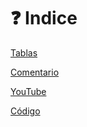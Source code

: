 # ❓ Indice

[Tablas](https://github.com/Pandaxyz-xd/README.md-template/blob/main/tabla.md)

<div> </div>

[Comentario](https://github.com/Pandaxyz-xd/README.md-template/blob/main/comentario.md)

<div> </div>

[YouTube](https://github.com/Pandaxyz-xd/README.md-template/blob/main/youtube.md)

<div> </div>

[Código](https://github.com/Pandaxyz-xd/README.md-template/blob/main/code.md)

<div> </div>

[]()

<div> </div>

[]()

<div> </div>

[]()

<div> </div>

[]()

